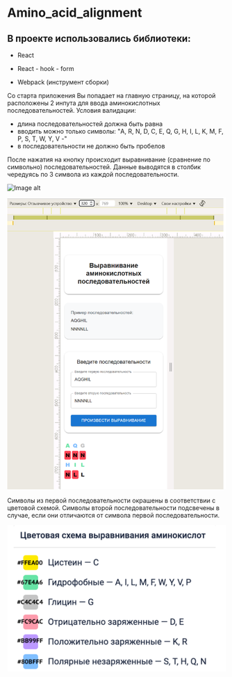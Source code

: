 # Amino_acid_alignment
## В проекте использовались библиотеки:
- React
- React - hook - form

- Webpack (инструмент сборки)

Со старта приложения Вы попадает на главную страницу, на которой расположены 2 инпута для ввода аминокислотных последовательностей.
Условия валидации:
 - длина последовательностей должна быть равна
 - вводить можно только символы: "A, R, N, D, C, E, Q, G, H, I, L, K, M, F, P, S, T, W, Y, V -"
 - в последовательности не должно быть пробелов

После нажатия на кнопку происходит выравнивание (сравнение по символьно) последовательностей.
Данные выводятся в столбик чередуясь по 3 символа из каждой последовательности.

![Image alt](https://github.com/LenaRybinskova/amino_acid_alignment/blob/dev/1.bmp)

![Image alt](https://github.com/LenaRybinskova/amino_acid_alignment/blob/dev/2.bmp)


Символы из первой последовательности окрашены в соответствии с цветовой схемой.
Символы второй последовательности подсвечены в случае, если они отличаются от символа первой последовательности.

![Image alt](https://github.com/LenaRybinskova/amino_acid_alignment/blob/dev/3.bmp)



  
